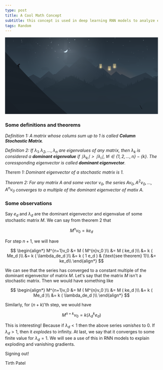 ```yaml
---
type: post
title: A Cool Math Concept
subtitle: this concept is used in deep learning RNN models to analyze exploding and vanishing gradients
tags: Random
---
```


![ALTO](/images/random/alto1.png)

### Some definitions and theorems

*Definition 1: A matrix whose colums sum up to 1 is called **Column Stochastic Matrix**.*

*Definition 2: If $\lambda_1, \lambda_2, ..., \lambda_n$ are eigenvalues of any matrix, then $\lambda_k$ is considered a **dominant eigenvalue** if $\mid \lambda_k \mid > \mid \lambda_i \mid, \forall i \in \{1, 2, ..., n\} - \{k\}$. The coressponding eigenvector is called **dominant eigenvector**.*

*Therem 1: Dominant eigenvector of a stochastic matrix is 1.*

*Theorem 2: For any matrix $A$ and some vector $v_0$, the series $Av_0, A^2v_0, ..., A^nv_0$ converges to a multiple of the dominant eigenvector of matix A.*

### Some observations

Say $e_d$ and $\lambda_d$ are the dominant eigenvector and eigenvalue of some stochastic matrix $M$. We can say from theorem 2 that

$$M^nv_0 = ke_d$$

For step $n+1$, we will have

$$
\begin{align*}
M^{n+1}v_0 &= M ( M^{n}v_0 )\\
           &= M ( ke_d )\\
           &= k ( Me_d )\\
           &= k ( \lambda_de_d )\\
           &= k ( 1 e_d ) & (\text{see theorem} 1)\\
           &= ke_d\\
\end{align*}
$$

We can see that the series has converged to a constant multiple of the dominant eigenvector of matrix $M$. Let's say that the matrix $M$ isn't a stochastic matrix. Then we would have something like

$$
\begin{align*}
M^{n+1}v_0 &= M ( M^{n}v_0 )\\
           &= M ( ke_d )\\
           &= k ( Me_d )\\
           &= k ( \lambda_de_d )\\
\end{align*}
$$

Similarly, for $(n+k)\text{'th}$ step, we would have

$$M^{n+k}v_0 = k ( \lambda_d^k e_d )$$

This is interesting! Because if $\lambda_d < 1$ then the above series *vanishes* to 0. If $\lambda_d > 1$, then it *explodes* to infinity. At last, we say that it converges to some finite value for $\lambda_d = 1$. We will see a use of this in RNN models to explain exploding and vanishing gradients.

Signing out!

Tirth Patel
